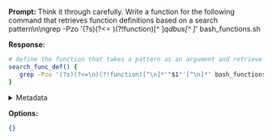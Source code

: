 **Prompt:**
Think it through carefully. Write a function for the following command that retrieves function definitions based on a search pattern\n\ngrep -Pzo '(?s)(?<=
)(?!function)[^
]*qdbus[^
]*' bash_functions.sh 


**Response:**
```bash
# define the function that takes a pattern as an argument and retrieve function definitions from bash_functions.sh
search_func_def() {
   grep -Pzo '(?s)(?<=\n)(?!function)[^\n]*'"$1"'[^\n]*' bash_functions.sh
}
```

<details><summary>Metadata</summary>

- Duration: 6516 ms
- Datetime: 2023-09-05T09:18:04.691347
- Model: gpt-4-0613

</details>

**Options:**
```json
{}
```

